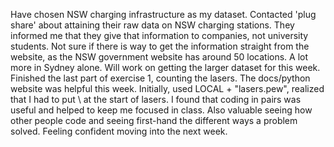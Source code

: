 Have chosen NSW charging infrastructure as my dataset. 
Contacted 'plug share' about attaining their raw data on NSW charging stations.
They informed me that they give that information to companies, not university students. 
Not sure if there is way to get the information straight from the website, as the NSW government website has around 50 locations.
A lot more in Sydney alone. Will work on getting the larger dataset for this week.
Finished the last part of exercise 1, counting the lasers.
The docs/python website was helpful this week. 
Initially, used LOCAL + "lasers.pew", realized that I had to put \\ at the start of lasers.
I found that coding in pairs was useful and helped to keep me focused in class.
Also valuable seeing how other people code and seeing first-hand the different ways a problem solved.
Feeling confident moving into the next week.

